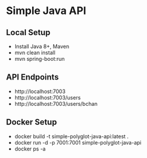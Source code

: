 # Simple Java API #

## Local Setup ##

* Install Java 8+, Maven
* mvn clean install
* mvn spring-boot:run

## API Endpoints ##

* http://localhost:7003
* http://localhost:7003/users
* http://localhost:7003/users/bchan

## Docker Setup ##

* docker build -t simple-polyglot-java-api:latest .
* docker run -d -p 7001:7001 simple-polyglot-java-api
* docker ps -a
